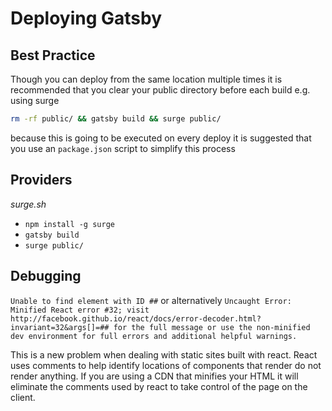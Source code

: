 # Deploying Gatsby

## Best Practice


Though you can deploy from the same location multiple times it is recommended that you clear your public directory before each build
e.g. using surge

```bash
rm -rf public/ && gatsby build && surge public/
```

because this is going to be executed on every deploy it is suggested that you use an `package.json` script to simplify this process


## Providers
_surge.sh_
* `npm install -g surge`
* `gatsby build`
* `surge public/`

## Debugging

`Unable to find element with ID ##`
or alternatively
`Uncaught Error: Minified React error #32; visit http://facebook.github.io/react/docs/error-decoder.html?invariant=32&args[]=## for the full message or use the non-minified dev environment for full errors and additional helpful warnings.`

This is a new problem when dealing with static sites built with react.  React uses comments to help identify locations of components that render do not render anything.  If you are using a CDN that minifies your HTML it will eliminate the comments used by react to take control of the page on the client.
